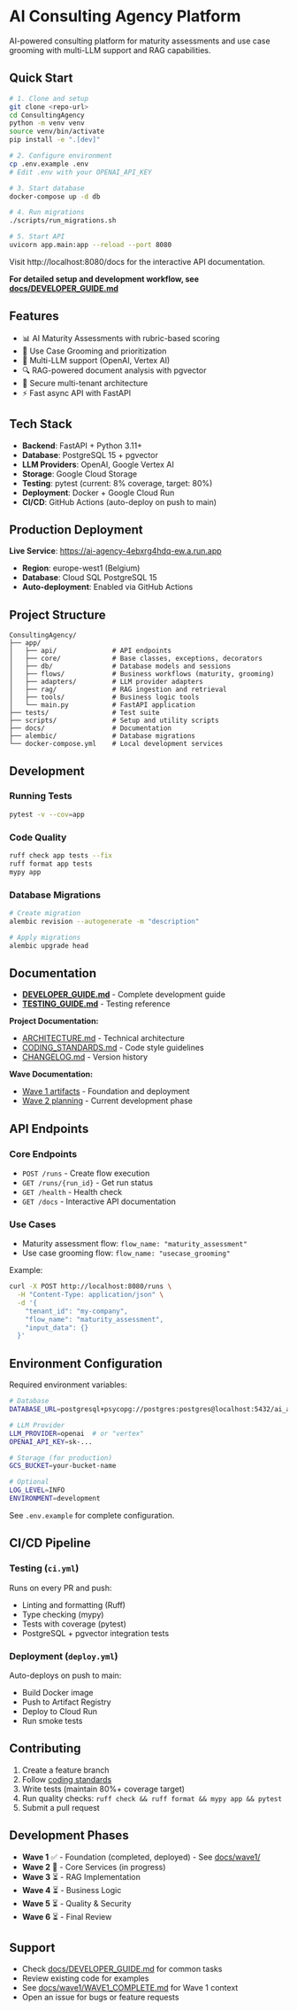# AI Consulting Agency Platform

AI-powered consulting platform for maturity assessments and use case grooming with multi-LLM support and RAG capabilities.

## Quick Start

```bash
# 1. Clone and setup
git clone <repo-url>
cd ConsultingAgency
python -m venv venv
source venv/bin/activate
pip install -e ".[dev]"

# 2. Configure environment
cp .env.example .env
# Edit .env with your OPENAI_API_KEY

# 3. Start database
docker-compose up -d db

# 4. Run migrations
./scripts/run_migrations.sh

# 5. Start API
uvicorn app.main:app --reload --port 8080
```

Visit http://localhost:8080/docs for the interactive API documentation.

**For detailed setup and development workflow, see [docs/DEVELOPER_GUIDE.md](docs/DEVELOPER_GUIDE.md)**

## Features

- 📊 AI Maturity Assessments with rubric-based scoring
- 🎯 Use Case Grooming and prioritization
- 🤖 Multi-LLM support (OpenAI, Vertex AI)
- 🔍 RAG-powered document analysis with pgvector
- 🔐 Secure multi-tenant architecture
- ⚡ Fast async API with FastAPI

## Tech Stack

- **Backend**: FastAPI + Python 3.11+
- **Database**: PostgreSQL 15 + pgvector
- **LLM Providers**: OpenAI, Google Vertex AI
- **Storage**: Google Cloud Storage
- **Testing**: pytest (current: 8% coverage, target: 80%)
- **Deployment**: Docker + Google Cloud Run
- **CI/CD**: GitHub Actions (auto-deploy on push to main)

## Production Deployment

**Live Service**: https://ai-agency-4ebxrg4hdq-ew.a.run.app

- **Region**: europe-west1 (Belgium)
- **Database**: Cloud SQL PostgreSQL 15
- **Auto-deployment**: Enabled via GitHub Actions

## Project Structure

```
ConsultingAgency/
├── app/
│   ├── api/              # API endpoints
│   ├── core/             # Base classes, exceptions, decorators
│   ├── db/               # Database models and sessions
│   ├── flows/            # Business workflows (maturity, grooming)
│   ├── adapters/         # LLM provider adapters
│   ├── rag/              # RAG ingestion and retrieval
│   ├── tools/            # Business logic tools
│   └── main.py           # FastAPI application
├── tests/                # Test suite
├── scripts/              # Setup and utility scripts
├── docs/                 # Documentation
├── alembic/              # Database migrations
└── docker-compose.yml    # Local development services
```

## Development

### Running Tests

```bash
pytest -v --cov=app
```

### Code Quality

```bash
ruff check app tests --fix
ruff format app tests
mypy app
```

### Database Migrations

```bash
# Create migration
alembic revision --autogenerate -m "description"

# Apply migrations
alembic upgrade head
```

## Documentation

- **[DEVELOPER_GUIDE.md](docs/DEVELOPER_GUIDE.md)** - Complete development guide
- **[TESTING_GUIDE.md](docs/TESTING_GUIDE.md)** - Testing reference

**Project Documentation:**
- [ARCHITECTURE.md](docs/project/ARCHITECTURE.md) - Technical architecture
- [CODING_STANDARDS.md](docs/project/CODING_STANDARDS.md) - Code style guidelines
- [CHANGELOG.md](docs/project/CHANGELOG.md) - Version history

**Wave Documentation:**
- [Wave 1 artifacts](docs/wave1/) - Foundation and deployment
- [Wave 2 planning](docs/wave2/) - Current development phase

## API Endpoints

### Core Endpoints
- `POST /runs` - Create flow execution
- `GET /runs/{run_id}` - Get run status
- `GET /health` - Health check
- `GET /docs` - Interactive API documentation

### Use Cases
- Maturity assessment flow: `flow_name: "maturity_assessment"`
- Use case grooming flow: `flow_name: "usecase_grooming"`

Example:
```bash
curl -X POST http://localhost:8080/runs \
  -H "Content-Type: application/json" \
  -d '{
    "tenant_id": "my-company",
    "flow_name": "maturity_assessment",
    "input_data": {}
  }'
```

## Environment Configuration

Required environment variables:

```bash
# Database
DATABASE_URL=postgresql+psycopg://postgres:postgres@localhost:5432/ai_agency

# LLM Provider
LLM_PROVIDER=openai  # or "vertex"
OPENAI_API_KEY=sk-...

# Storage (for production)
GCS_BUCKET=your-bucket-name

# Optional
LOG_LEVEL=INFO
ENVIRONMENT=development
```

See `.env.example` for complete configuration.

## CI/CD Pipeline

### Testing (`ci.yml`)
Runs on every PR and push:
- Linting and formatting (Ruff)
- Type checking (mypy)
- Tests with coverage (pytest)
- PostgreSQL + pgvector integration tests

### Deployment (`deploy.yml`)
Auto-deploys on push to main:
- Build Docker image
- Push to Artifact Registry
- Deploy to Cloud Run
- Run smoke tests

## Contributing

1. Create a feature branch
2. Follow [coding standards](docs/project/CODING_STANDARDS.md)
3. Write tests (maintain 80%+ coverage target)
4. Run quality checks: `ruff check && ruff format && mypy app && pytest`
5. Submit a pull request

## Development Phases

- **Wave 1** ✅ - Foundation (completed, deployed) - See [docs/wave1/](docs/wave1/)
- **Wave 2** 🚧 - Core Services (in progress)
- **Wave 3** ⏳ - RAG Implementation
- **Wave 4** ⏳ - Business Logic
- **Wave 5** ⏳ - Quality & Security
- **Wave 6** ⏳ - Final Review

## Support

- Check [docs/DEVELOPER_GUIDE.md](docs/DEVELOPER_GUIDE.md) for common tasks
- Review existing code for examples
- See [docs/wave1/WAVE1_COMPLETE.md](docs/wave1/WAVE1_COMPLETE.md) for Wave 1 context
- Open an issue for bugs or feature requests

